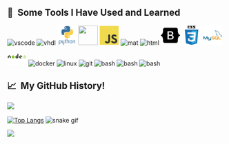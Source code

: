 <!--<p align="center">
  <img src= "https://i.giphy.com/media/q217GUnfKAmJlFcjBX/giphy.webp">
</p> !-->

<h2> 🚀 &nbsp;Some Tools I Have Used and Learned</h2>
<p align="left">
<img src="https://cdn.jsdelivr.net/gh/devicons/devicon/icons/vscode/vscode-original.svg" alt="vscode" width="45" height="45"/>
<img src="https://encrypted-tbn0.gstatic.com/images?q=tbn:ANd9GcRyLVCXldLaXfT5u0DEk8gAvcjiv9_hbLPy0kCRMepMC-Bg8UKsPO_1XrjqMouDXvDtnh0&usqp=CAU" alt="vhdl" width="45" height="45"/>
<img src="https://raw.githubusercontent.com/devicons/devicon/master/icons/python/python-original-wordmark.svg" alt="python" width="45" height="45" />
<img src="https://cdn.jsdelivr.net/gh/devicons/devicon/icons/cplusplus/cplusplus-original.svg" width="45" height="45"/>
<img src="https://raw.githubusercontent.com/devicons/devicon/master/icons/javascript/javascript-original.svg" alt="javascript" width="45" height="45" />
  <img src="https://encrypted-tbn0.gstatic.com/images?q=tbn:ANd9GcTz-XAIc772fgCMLKr4iGxjhIbLLSmI4igFP4eHc_an3R-stqeje9NYXGYdaHskNNElOH4&usqp=CAU" alt="mat" width="45" height="45" />
<img src="https://cdn.jsdelivr.net/gh/devicons/devicon/icons/html5/html5-original.svg" alt="html" width="45" height="45"/>
<img src="https://raw.githubusercontent.com/devicons/devicon/master/icons/bootstrap/bootstrap-plain.svg" alt="bootstrap" width="45" height="45" />
<img src="https://raw.githubusercontent.com/devicons/devicon/master/icons/css3/css3-original-wordmark.svg" alt="css3" width="45" height="45" />
<img src="https://raw.githubusercontent.com/devicons/devicon/master/icons/mysql/mysql-original-wordmark.svg" alt="mysql" width="45" height="45" />
<img src="https://raw.githubusercontent.com/devicons/devicon/master/icons/nodejs/nodejs-original-wordmark.svg" alt="nodejs" width="45" height="45" />
<img src="https://cdn.jsdelivr.net/gh/devicons/devicon/icons/docker/docker-original.svg" alt="docker" width="45" height="45"/>
<img src="https://cdn.jsdelivr.net/gh/devicons/devicon/icons/linux/linux-original.svg" alt="linux" width="45" height="45"/>       
<img src="https://cdn.jsdelivr.net/gh/devicons/devicon/icons/git/git-original.svg" alt="git" width="45" height="45"/>
<img src="https://cdn.jsdelivr.net/gh/devicons/devicon/icons/bash/bash-original.svg" alt="bash" width="45" height="45"/>
<img src="https://miro.medium.com/max/319/1*-YhVA6qN4e7zjlxzpZ5Zdg.png" ,  alt="bash" width="45" height="45"/>
<img src="https://opensource.google/static/images/projects/os-projects-tensorflow.svg" ,  alt="bash" width="85" height="45"/>

</p>
<h2> 📈 &nbsp;My GitHub History!</h2>


<a href="https://github.com/anuraghazra/github-readme-stats">
  <img height="180em" src="https://github-readme-stats.vercel.app/api?username=Pspetz&show_icons=true&theme=radical" />

</a>

[![Top Langs](https://github-readme-stats.vercel.app/api/top-langs/?username=Pspetz&layout=compact)](https://github.com/anuraghazra/github-readme-stats)
![snake gif](https://github.com/Pspetz/Pspetz/blob/output/github-contribution-grid-snake.gif)
<p align="left">
  <img src="https://capsule-render.vercel.app/api?type=waving&color=gradient&height=100&section=footer"/>
</p>

